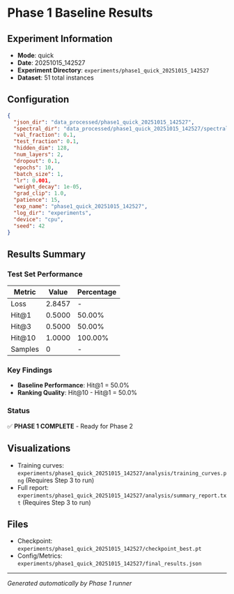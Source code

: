 # Phase 1 Baseline Results

## Experiment Information

- **Mode**: quick
- **Date**: 20251015_142527
- **Experiment Directory**: `experiments/phase1_quick_20251015_142527`
- **Dataset**: 51 total instances

## Configuration

```json
{
  "json_dir": "data_processed/phase1_quick_20251015_142527",
  "spectral_dir": "data_processed/phase1_quick_20251015_142527/spectral",
  "val_fraction": 0.1,
  "test_fraction": 0.1,
  "hidden_dim": 128,
  "num_layers": 2,
  "dropout": 0.1,
  "epochs": 10,
  "batch_size": 1,
  "lr": 0.001,
  "weight_decay": 1e-05,
  "grad_clip": 1.0,
  "patience": 15,
  "exp_name": "phase1_quick_20251015_142527",
  "log_dir": "experiments",
  "device": "cpu",
  "seed": 42
}
```

## Results Summary

### Test Set Performance

| Metric | Value | Percentage |
|--------|-------|------------|
| Loss | 2.8457 | - |
| Hit@1 | 0.5000 | 50.00% |
| Hit@3 | 0.5000 | 50.00% |
| Hit@10 | 1.0000 | 100.00% |
| Samples | 0 | - |

### Key Findings

- **Baseline Performance**: Hit@1 = 50.0%
- **Ranking Quality**: Hit@10 - Hit@1 = 50.0%

### Status

✅ **PHASE 1 COMPLETE** - Ready for Phase 2

## Visualizations

- Training curves: `experiments/phase1_quick_20251015_142527/analysis/training_curves.png` (Requires Step 3 to run)
- Full report: `experiments/phase1_quick_20251015_142527/analysis/summary_report.txt` (Requires Step 3 to run)

## Files

- Checkpoint: `experiments/phase1_quick_20251015_142527/checkpoint_best.pt`
- Config/Metrics: `experiments/phase1_quick_20251015_142527/final_results.json`

---

*Generated automatically by Phase 1 runner*
